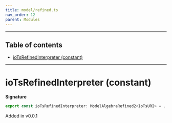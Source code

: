 ```yaml
---
title: model/refined.ts
nav_order: 12
parent: Modules
---
```


---

<h2 class="text-delta">Table of contents</h2>

- [ioTsRefinedInterpreter (constant)](#iotsrefinedinterpreter-constant)

---

# ioTsRefinedInterpreter (constant)

**Signature**

```ts
export const ioTsRefinedInterpreter: ModelAlgebraRefined2<IoTsURI> = ...
```

Added in v0.0.1
